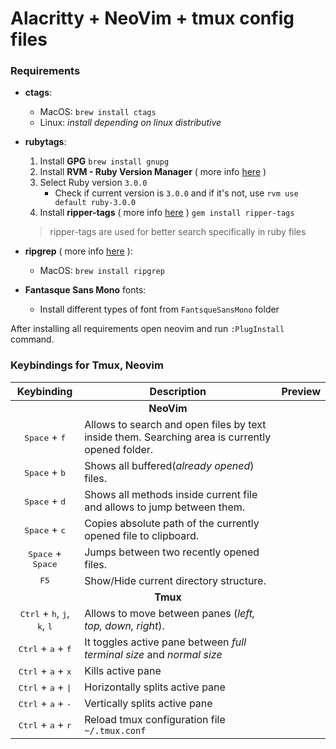# Alacritty + NeoVim + tmux config files

### Requirements

* **ctags**:
	* MacOS: `brew install ctags`
	* Linux: *install depending on linux distributive*
* **rubytags**:
	1. Install **GPG** `brew install gnupg`
	2. Install **RVM - Ruby Version Manager** ( more info [here](https://rvm.io/rvm/install) )
	3. Select Ruby version `3.0.0`
		* Check if current version is `3.0.0` and if it's not, use `rvm use default ruby-3.0.0`
	4. Install **ripper-tags** ( more info [here](https://rubygems.org/gems/ripper-tags) ) `gem install ripper-tags`
	
	> ripper-tags are used for better search specifically in ruby files
* **ripgrep** ( more info [here](https://github.com/BurntSushi/ripgrep#installation) ):
	* MacOS: `brew install ripgrep`
* **Fantasque Sans Mono** fonts:
	* Install different types of font from `FantsqueSansMono` folder

After installing all requirements open neovim and run `:PlugInstall` command.

### Keybindings for Tmux, Neovim

<table>
<thead>
  <tr>
    <th>Keybinding</th>
    <th>Description</th>
    <th>Preview</th>
  </tr>
</thead>
<tbody>
  <tr>
    <td colspan="3" align="center"><b>NeoVim</b></td>
  </tr>
  <tr>
    <td align="center"><kbd>Space</kbd> + <kbd>f</kbd></td>
    <td>Allows to search and open files by text inside them. Searching area is currently opened folder.</td>
    <td></td>
  </tr>
  <tr>
    <td align="center"><kbd>Space</kbd> + <kbd>b</kbd></td>
    <td>Shows all buffered(<i>already opened</i>) files.</td>
    <td></td>
  </tr>
  <tr>
    <td align="center"><kbd>Space</kbd> + <kbd>d</kbd></td>
    <td>Shows all methods inside current file and allows to jump between them.</td>
    <td></td>
  </tr>
  <tr>
    <td align="center"><kbd>Space</kbd> + <kbd>c</kbd></td>
    <td>Copies absolute path of the currently opened file to clipboard.</td>
    <td></td>
  </tr>
  <tr>
    <td align="center"><kbd>Space</kbd> + <kbd>Space</kbd></td>
    <td>Jumps between two recently opened files.</td>
    <td></td>
  </tr>
   <tr>
    <td align="center"><kbd>F5</kbd></td>
    <td>Show/Hide current directory structure.</td>
    <td></td>
  </tr>
  <tr>
    <td colspan="3" align="center"><b>Tmux</b></td>
  </tr>
  <tr>
    <td align="center"><kbd>Ctrl</kbd> + <kbd>h</kbd>, <kbd>j</kbd>, <kbd>k</kbd>, <kbd>l</kbd></td>
    <td>Allows to move between panes (<i>left, top, down, right</i>).</td>
    <td></td>
  </tr>
  <tr>
    <td align="center"><kbd>Ctrl</kbd> + <kbd>a</kbd> + <kbd>f</kbd></td>
    <td>It toggles active pane between <i>full terminal size</i> and <i>normal size</i></td>
    <td></td>
  </tr>
  <tr>
    <td align="center"><kbd>Ctrl</kbd> + <kbd>a</kbd> + <kbd>x</kbd></td>
    <td>Kills active pane</td>
    <td></td>
  </tr>
  <tr>
    <td align="center"><kbd>Ctrl</kbd> + <kbd>a</kbd> + <kbd>|</kbd></td>
    <td>Horizontally splits active pane</td>
    <td></td>
  </tr>
  <tr>
    <td align="center"><kbd>Ctrl</kbd> + <kbd>a</kbd> + <kbd>-</kbd></td>
    <td>Vertically splits active pane</td>
    <td></td>
  </tr>
  <tr>
    <td align="center"><kbd>Ctrl</kbd> + <kbd>a</kbd> + <kbd>r</kbd></td>
    <td>Reload tmux configuration file <code>~/.tmux.conf</code></td>
    <td></td>
  </tr>
</tbody>
</table>


